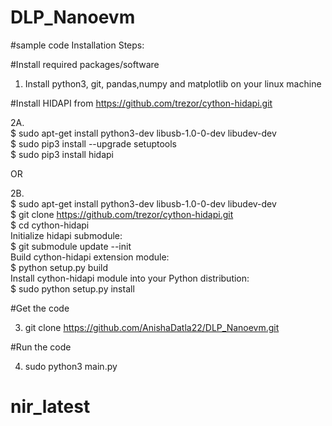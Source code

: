 # DLP_Nanoevm
#sample code
Installation Steps:

#Install required packages/software

1. Install python3, git, pandas,numpy and matplotlib on your linux machine

#Install HIDAPI from https://github.com/trezor/cython-hidapi.git

2A.<br>
    $ sudo apt-get install python3-dev libusb-1.0-0-dev libudev-dev <br>
    $ sudo pip3 install --upgrade setuptools <br>
    $ sudo pip3 install hidapi<br>


OR

2B.<br> 
    $ sudo apt-get install python3-dev libusb-1.0-0-dev libudev-dev<br>
    $ git clone https://github.com/trezor/cython-hidapi.git<br>
    $ cd cython-hidapi<br>
    Initialize hidapi submodule:<br>
    $ git submodule update --init<br>
    Build cython-hidapi extension module:<br>
    $ python setup.py build <br>
    Install cython-hidapi module into your Python distribution:<br>
    $ sudo python setup.py install<br>
    
#Get the code

3. git clone https://github.com/AnishaDatla22/DLP_Nanoevm.git

#Run the code

4. sudo python3 main.py    



# nir_latest
